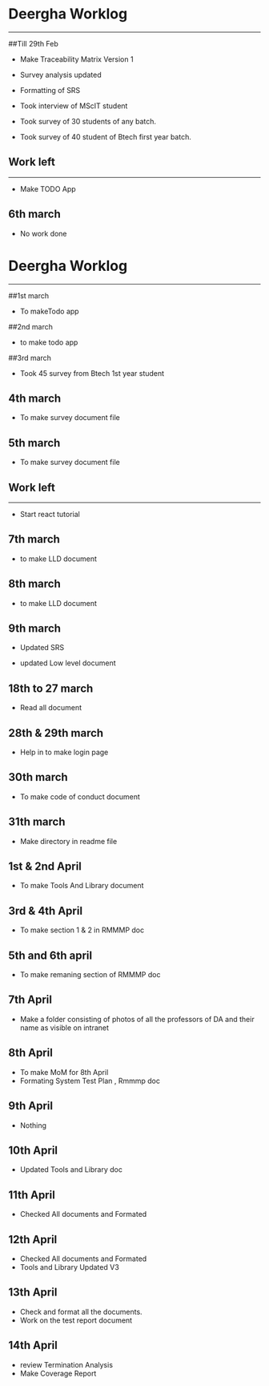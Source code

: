 # Deergha Worklog

----
##Till 29th Feb


- Make Traceability Matrix Version 1

- Survey analysis updated

- Formatting of SRS

- Took interview of MScIT student

- Took survey of 30 students of any batch.

- Took survey of 40 student of Btech first year batch.


## Work left

----
-  Make TODO App

## 6th march 

- No work done


# Deergha Worklog

----
##1st march


- To makeTodo app

##2nd march

- to make todo app

##3rd march 

- Took 45 survey from Btech 1st year student 

## 4th march

- To make survey document file 

## 5th march

- To make survey document file 

 
## Work left

----
-  Start react tutorial

## 7th march

- to make LLD document

## 8th march

- to make LLD document 

## 9th march

- Updated SRS

- updated Low level document 
 
## 18th to 27 march

- Read all document 

## 28th & 29th march 

- Help in to make login page 

## 30th march

- To make code of conduct document

## 31th march

- Make directory in readme file

## 1st & 2nd April 

- To make Tools And Library document

## 3rd & 4th April

- To make section 1 & 2 in RMMMP doc

## 5th and 6th april

- To make remaning section of RMMMP doc

## 7th April

- Make a folder consisting of photos of all the professors of DA and their name as visible on intranet

## 8th April

- To make MoM for 8th April
- Formating System Test Plan , Rmmmp doc

## 9th April
- Nothing 

## 10th April
- Updated Tools and Library doc

## 11th April 
- Checked All documents and Formated 

## 12th April
- Checked All documents and Formated 
- Tools and Library Updated V3

## 13th April
-  Check and format all the documents.
-  Work on the test report document

## 14th April
- review Termination Analysis 
- Make Coverage Report
